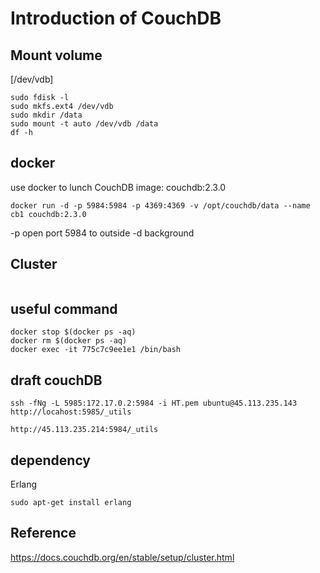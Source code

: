 # Introduction of CouchDB 

## Mount volume
[/dev/vdb] 
```
sudo fdisk -l 
sudo mkfs.ext4 /dev/vdb
sudo mkdir /data
sudo mount -t auto /dev/vdb /data
df -h
```
## docker
use docker to lunch CouchDB
image: couchdb:2.3.0
```
docker run -d -p 5984:5984 -p 4369:4369 -v /opt/couchdb/data --name cb1 couchdb:2.3.0
```
-p open port 5984 to outside
-d background
## Cluster
```
```
## useful command
```
docker stop $(docker ps -aq)
docker rm $(docker ps -aq)
docker exec -it 775c7c9ee1e1 /bin/bash  
```

## draft couchDB
```
ssh -fNg -L 5985:172.17.0.2:5984 -i HT.pem ubuntu@45.113.235.143
http://locahost:5985/_utils
```
```
http://45.113.235.214:5984/_utils
```
## dependency
Erlang
```
sudo apt-get install erlang
```
## Reference
https://docs.couchdb.org/en/stable/setup/cluster.html